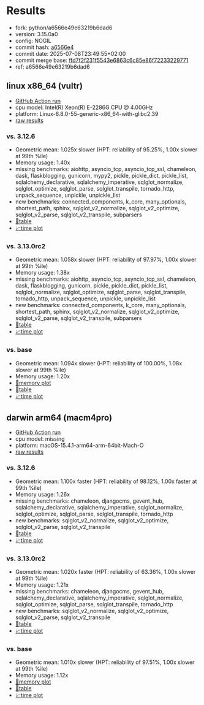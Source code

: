 # Results

- fork: python/a6566e49e63219b6dad6
- version: 3.15.0a0
- config: NOGIL
- commit hash: [a6566e4](https://github.com/python/cpython/commit/a6566e4)
- commit date: 2025-07-08T23:49:55+02:00
- commit merge base: [ffd7f2f231f5543e6863c6c85e86f72233229771](https://github.com/python/cpython/commit/ffd7f2f231f5543e6863c6c85e86f72233229771)
- ref: a6566e49e63219b6dad6

## linux x86_64 (vultr)

- [GitHub Action run](https://github.com/facebookexperimental/free-threading-benchmarking/actions/runs/16157340765)
- cpu model: Intel(R) Xeon(R) E-2286G CPU @ 4.00GHz
- platform: Linux-6.8.0-55-generic-x86_64-with-glibc2.39
- [raw results](bm-20250708-vultr-x86_64-python-a6566e49e63219b6dad6-3.15.0a0-a6566e4.json)

### vs. 3.12.6

- Geometric mean: 1.025x slower (HPT: reliability of 95.25%, 1.00x slower at 99th %ile)
- Memory usage: 1.40x
- missing benchmarks: aiohttp, asyncio_tcp, asyncio_tcp_ssl, chameleon, dask, flaskblogging, gunicorn, mypy2, pickle, pickle_dict, pickle_list, sqlalchemy_declarative, sqlalchemy_imperative, sqlglot_normalize, sqlglot_optimize, sqlglot_parse, sqlglot_transpile, tornado_http, unpack_sequence, unpickle, unpickle_list
- new benchmarks: connected_components, k_core, many_optionals, shortest_path, sphinx, sqlglot_v2_normalize, sqlglot_v2_optimize, sqlglot_v2_parse, sqlglot_v2_transpile, subparsers
- [📄table](bm-20250708-vultr-x86_64-python-a6566e49e63219b6dad6-3.15.0a0-a6566e4-vs-3.12.6.md)
- [📈time plot](bm-20250708-vultr-x86_64-python-a6566e49e63219b6dad6-3.15.0a0-a6566e4-vs-3.12.6.svg)

### vs. 3.13.0rc2

- Geometric mean: 1.058x slower (HPT: reliability of 97.97%, 1.00x slower at 99th %ile)
- Memory usage: 1.38x
- missing benchmarks: aiohttp, asyncio_tcp, asyncio_tcp_ssl, chameleon, dask, flaskblogging, gunicorn, pickle, pickle_dict, pickle_list, sqlglot_normalize, sqlglot_optimize, sqlglot_parse, sqlglot_transpile, tornado_http, unpack_sequence, unpickle, unpickle_list
- new benchmarks: connected_components, k_core, many_optionals, shortest_path, sphinx, sqlglot_v2_normalize, sqlglot_v2_optimize, sqlglot_v2_parse, sqlglot_v2_transpile, subparsers
- [📄table](bm-20250708-vultr-x86_64-python-a6566e49e63219b6dad6-3.15.0a0-a6566e4-vs-3.13.0rc2.md)
- [📈time plot](bm-20250708-vultr-x86_64-python-a6566e49e63219b6dad6-3.15.0a0-a6566e4-vs-3.13.0rc2.svg)

### vs. base

- Geometric mean: 1.094x slower (HPT: reliability of 100.00%, 1.08x slower at 99th %ile)
- Memory usage: 1.20x
- [🧠memory plot](bm-20250708-vultr-x86_64-python-a6566e49e63219b6dad6-3.15.0a0-a6566e4-vs-base-mem.svg)
- [📄table](bm-20250708-vultr-x86_64-python-a6566e49e63219b6dad6-3.15.0a0-a6566e4-vs-base.md)
- [📈time plot](bm-20250708-vultr-x86_64-python-a6566e49e63219b6dad6-3.15.0a0-a6566e4-vs-base.svg)

## darwin arm64 (macm4pro)

- [GitHub Action run](https://github.com/facebookexperimental/free-threading-benchmarking/actions/runs/16157340765)
- cpu model: missing
- platform: macOS-15.4.1-arm64-arm-64bit-Mach-O
- [raw results](bm-20250708-macm4pro-arm64-python-a6566e49e63219b6dad6-3.15.0a0-a6566e4.json)

### vs. 3.12.6

- Geometric mean: 1.100x faster (HPT: reliability of 98.12%, 1.00x faster at 99th %ile)
- Memory usage: 1.26x
- missing benchmarks: chameleon, djangocms, gevent_hub, sqlalchemy_declarative, sqlalchemy_imperative, sqlglot_normalize, sqlglot_optimize, sqlglot_parse, sqlglot_transpile, tornado_http
- new benchmarks: sqlglot_v2_normalize, sqlglot_v2_optimize, sqlglot_v2_parse, sqlglot_v2_transpile
- [📄table](bm-20250708-macm4pro-arm64-python-a6566e49e63219b6dad6-3.15.0a0-a6566e4-vs-3.12.6.md)
- [📈time plot](bm-20250708-macm4pro-arm64-python-a6566e49e63219b6dad6-3.15.0a0-a6566e4-vs-3.12.6.svg)

### vs. 3.13.0rc2

- Geometric mean: 1.020x faster (HPT: reliability of 63.36%, 1.00x slower at 99th %ile)
- Memory usage: 1.21x
- missing benchmarks: chameleon, djangocms, gevent_hub, sqlalchemy_declarative, sqlalchemy_imperative, sqlglot_normalize, sqlglot_optimize, sqlglot_parse, sqlglot_transpile, tornado_http
- new benchmarks: sqlglot_v2_normalize, sqlglot_v2_optimize, sqlglot_v2_parse, sqlglot_v2_transpile
- [📄table](bm-20250708-macm4pro-arm64-python-a6566e49e63219b6dad6-3.15.0a0-a6566e4-vs-3.13.0rc2.md)
- [📈time plot](bm-20250708-macm4pro-arm64-python-a6566e49e63219b6dad6-3.15.0a0-a6566e4-vs-3.13.0rc2.svg)

### vs. base

- Geometric mean: 1.010x slower (HPT: reliability of 97.51%, 1.00x slower at 99th %ile)
- Memory usage: 1.12x
- [🧠memory plot](bm-20250708-macm4pro-arm64-python-a6566e49e63219b6dad6-3.15.0a0-a6566e4-vs-base-mem.svg)
- [📄table](bm-20250708-macm4pro-arm64-python-a6566e49e63219b6dad6-3.15.0a0-a6566e4-vs-base.md)
- [📈time plot](bm-20250708-macm4pro-arm64-python-a6566e49e63219b6dad6-3.15.0a0-a6566e4-vs-base.svg)

